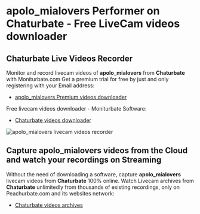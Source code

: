 # apolo_mialovers Performer on Chaturbate - Free LiveCam videos downloader

## Chaturbate Live Videos Recorder

Monitor and record livecam videos of **apolo_mialovers** from **Chaturbate** with Moniturbate.com
Get a premium trial for free by just and only registering with your Email address:
* [apolo_mialovers Premium videos downloader](https://moniturbate.com/request-demo-licence-key.html)

Free livecam videos downloader - Moniturbate Software:
* [Chaturbate videos downloader](https://moniturbate.com/moniturbate-download-software.html)

![apolo_mialovers livecam videos recorder](https://peachurnet.com/templates/moniturbate-software.png)


## Capture apolo_mialovers videos from the Cloud and watch your recordings on Streaming

Without the need of downloading a software, capture **apolo_mialovers** livecam videos from **Chaturbate** 100% online.
Watch Livecam archives from **Chaturbate** unlimitedly from thousands of existing recordings, only on Peachurbate.com and its websites network:
* [Chaturbate videos archives](https://peachurnet.com/)